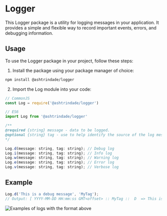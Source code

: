# Logger

This Logger package is a utility for logging messages in your application. It provides a simple and flexible way to record important events, errors, and debugging information.

## Usage

To use the Logger package in your project, follow these steps:

1. Install the package using your package manager of choice:

  ```bash
  npm install @ashtrindade/logger
  ```

2. Import the Log module into your code:

  ```js
  // CommonJS
  const Log = require('@ashtrindade/logger')

  // ES6
  import Log from '@ashtrindade/logger'
  ```

  ```js
  /**
  @required {string} message - data to be logged.
  @optional {string} tag - use to help identify the source of the log message.
  */

  Log.d(message: string, tag: string); // Debug log
  Log.i(message: string, tag: string); // Info log
  Log.w(message: string, tag: string); // Warning log
  Log.e(message: string, tag: string); // Error log
  Log.v(message: string, tag: string); // Verbose log
  ```

## Example

  ```ts
  Log.d('This is a debug message', 'MyTag');
  // Output: [ YYYY-MM-DD HH:mm:ss GMT<offset> :: MyTag ::  D  => This is a debug message
  ```

![Examples of logs with the format above](https://i.imgur.com/xYkkhBj.png)
